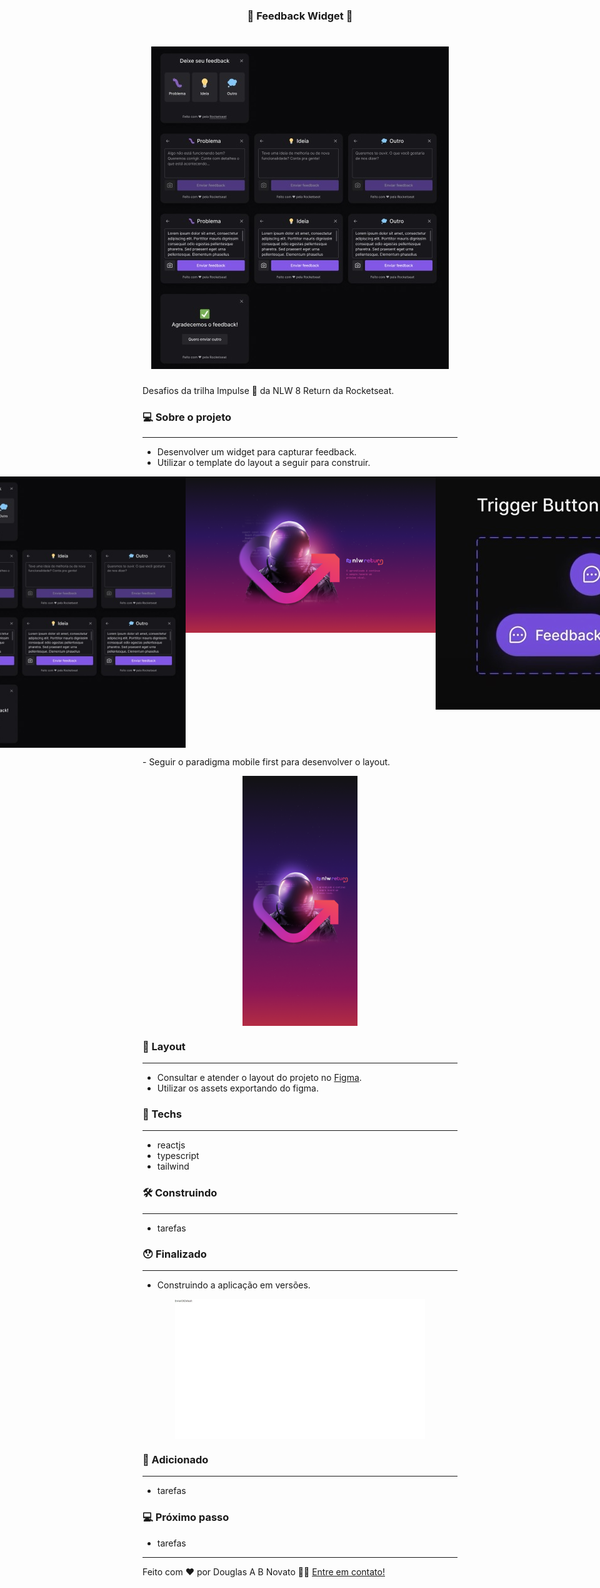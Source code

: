 <h3 align="center"> 
	🚧 Feedback Widget 🚀
</h3> 

<h1 align="center">
    <img alt="Um widget para deixar feedback" title="#Feedback Widget" src="./.github/template-1.jpg" />
</h1>

Desafios da trilha Impulse 💜 da NLW 8 Return da Rocketseat.

### 💻 Sobre o projeto

---

- Desenvolver um widget para capturar feedback.
- Utilizar o template do layout a seguir para construir.
<p align="center" style="display: flex; align-items: flex-start; justify-content: center;">
  <img alt="Um widget para deixar feedback" title="#Feedback Widget" src="./.github/template-1.jpg" width="400px"/>
  <img alt="Um widget para deixar feedback" title="#Feedback Widget" src="./.github/NLW-return- 2560x1600.png"  width="400px"/>
  <img alt="Um widget para deixar feedback" title="#Feedback Widget" src="./.github/feedback-widget.jpg"  width="400px"/>
</p>
- Seguir o paradigma mobile first para desenvolver o layout.
<p align="center" style="display: flex; align-items: flex-start; justify-content: center;">
  <img alt="Um widget para deixar feedback" title="#Feedback Widget" src="./.github/Mobile 2 - NLW-return - 1242x2688.png"  height="400px"/>
</p>

### 🚀 Layout

---

- Consultar e atender o layout do projeto no [Figma](https://www.figma.com/community/file/1102912516166573468).
- Utilizar os assets exportando do figma. 

### 🚀 Techs

---

- reactjs
- typescript
- tailwind

### 🛠 Construindo
 
---

- tarefas

### 😯 Finalizado 

---

- Construindo a aplicação em versões.
<p align="center" style="display: flex; align-items: flex-start; justify-content: center;">
  <img alt="Um widget para deixar feedback" title="#Feedback Widget" src="./.github/modo-0.jpg" width="400px"/>
</p>

### 🧭 Adicionado

---

- tarefas

### 💻 Próximo passo

- tarefas

---  

Feito com ❤️ por Douglas A B Novato 👋🏽 [Entre em contato!](https://www.linkedin.com/in/douglasabnovato/)
